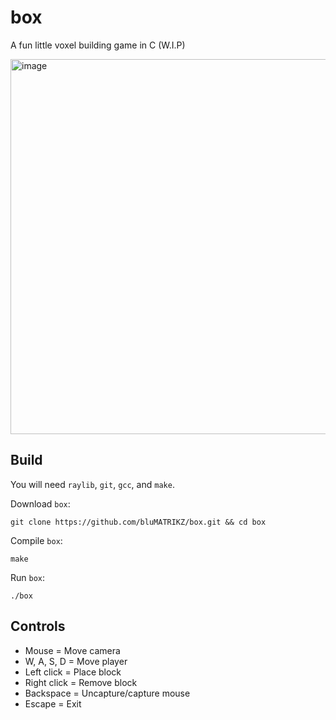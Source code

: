 # box
A fun little voxel building game in C (W.I.P)

<img width="800" height="600" alt="image" src="https://github.com/user-attachments/assets/5a59abbe-48b2-4eff-ba9b-473d33eaa7c3" />

## Build
You will need `raylib`, `git`, `gcc`, and `make`.

Download `box`:
```
git clone https://github.com/bluMATRIKZ/box.git && cd box
```

Compile `box`:
```
make
```

Run `box`:
```
./box
```

## Controls
- Mouse = Move camera
- W, A, S, D = Move player
- Left click = Place block
- Right click = Remove block
- Backspace = Uncapture/capture mouse
- Escape = Exit
